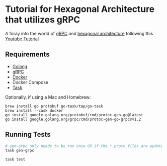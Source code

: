 # Tutorial for Hexagonal Architecture that utilizes gRPC

A foray into the world of [gRPC](https://grpc.io/docs/) and [hexagonal architecture](<https://en.wikipedia.org/wiki/Hexagonal_architecture_(software)>) following this [Youtube Tutorial](https://www.youtube.com/watch?v=MpFog2kZsHk&list=PLDs4q279bMw8PENgLN8RAVZbsHcBFASnw&index=2)

## Requirements

- [Golang](https://go.dev/doc/install)
- [gRPC](https://grpc.io/docs/languages/go/quickstart/)
- [Docker](https://www.docker.com/get-started/)
- Docker Compose
- [Task](https://taskfile.dev/)

Optionally, if using a Mac and Homebrew:

```
brew install go protobuf go-task/tap/go-task
brew install --cask docker
go install google.golang.org/protobuf/cmd/protoc-gen-go@latest
go install google.golang.org/grpc/cmd/protoc-gen-go-grpc@v1.2
```

## Running Tests

```sh
# gen-grpc only needs to be run once OR if the *.proto files are updated
task gen-grpc

task test
```
